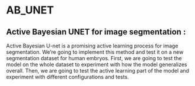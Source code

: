 # AB_UNET
## Active Bayesian UNET for image segmentation :
Active Bayesian U-net is a promising active learning process for image segmentation. We’re going to implement this method and test it on a new segmentation dataset for human embryos. First, we are going to test the model on the whole dataset to experiment with how the model generalizes overall. Then, we are going to test the active learning part of the model and experiment with different configurations and tests.
